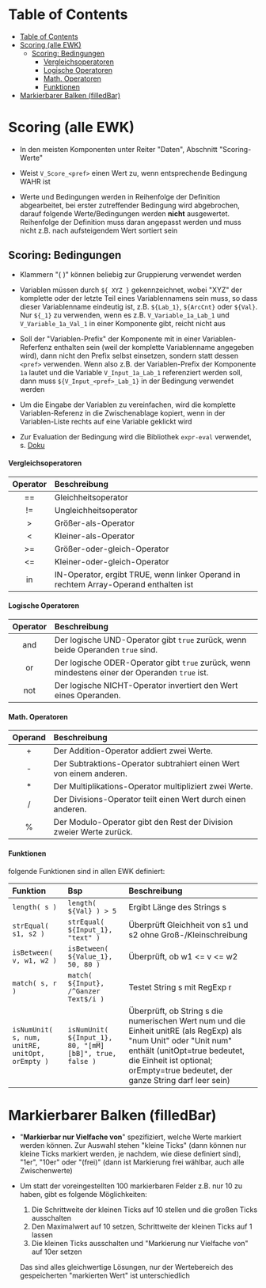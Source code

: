 # Table of Contents

- [Table of Contents](#table-of-contents)
- [Scoring (alle EWK)](#scoring-alle-ewk)
  - [Scoring: Bedingungen](#scoring-bedingungen)
      - [Vergleichsoperatoren](#vergleichsoperatoren)
      - [Logische Operatoren](#logische-operatoren)
      - [Math. Operatoren](#math-operatoren)
      - [Funktionen](#funktionen)
- [Markierbarer Balken (filledBar)](#markierbarer-balken-filledbar)

# Scoring (alle EWK)

- In den meisten Komponenten unter Reiter "Daten", Abschnitt "Scoring-Werte"

- Weist ```V_Score_<pref>``` einen Wert zu, wenn entsprechende Bedingung WAHR ist

- Werte und Bedingungen werden in Reihenfolge der Definition abgearbeitet, bei erster zutreffender Bedingung wird abgebrochen, darauf folgende Werte/Bedingungen werden **nicht** ausgewertet. Reihenfolge der Definition muss daran angepasst werden und muss nicht z.B. nach aufsteigendem Wert sortiert sein

## Scoring: Bedingungen

- Klammern "( )" können beliebig zur Gruppierung verwendet werden

- Variablen müssen durch ```${ XYZ }``` gekennzeichnet, wobei "XYZ" der komplette oder der letzte Teil eines Variablennamens sein muss, so dass dieser Variablenname eindeutig ist, z.B. ```${Lab_1}```, ```${ArcCnt}``` oder ```${Val}```. Nur ```${_1}``` zu verwenden, wenn es z.B. ```V_Variable_1a_Lab_1``` und ```V_Variable_1a_Val_1``` in einer Komponente gibt, reicht nicht aus

- Soll der "Variablen-Prefix" der Komponente mit in einer Variablen-Referfenz enthalten sein (weil der komplette Variablenname angegeben wird), dann nicht den Prefix selbst einsetzen, sondern statt dessen ```<pref>``` verwenden. Wenn also z.B. der Variablen-Prefix der Komponente ```1a``` lautet und die Variable ```V_Input_1a_Lab_1``` referenziert werden soll, dann muss ```${V_Input_<pref>_Lab_1}``` in der Bedingung verwendet werden

- Um die Eingabe der Variablen zu vereinfachen, wird die komplette Variablen-Referenz in die Zwischenablage kopiert, wenn in der Variablen-Liste rechts auf eine Variable geklickt wird

- Zur Evaluation der Bedingung wird die Bibliothek ``expr-eval`` verwendet, s. [Doku](https://github.com/silentmatt/expr-eval?tab=readme-ov-file#expression-syntax)

#### Vergleichsoperatoren

| Operator        | Beschreibung                               |
|:---------------:|:-------------------------------------------|
| == | Gleichheitsoperator |
| != | Ungleichheitsoperator |
| >  | Größer-als-Operator  |
| <  | Kleiner-als-Operator |
| >= | Größer-oder-gleich-Operator |
| <= | Kleiner-oder-gleich-Operator |
| in | IN-Operator, ergibt TRUE, wenn linker Operand in rechtem Array-Operand enthalten ist |

#### Logische Operatoren

| Operator        | Beschreibung                              |
|:---------------:|:------------------------------------------|
| and | Der logische UND-Operator gibt `true` zurück, wenn beide Operanden `true` sind. |
| or  | Der logische ODER-Operator gibt `true` zurück, wenn mindestens einer der Operanden `true` ist. |
| not | Der logische NICHT-Operator invertiert den Wert eines Operanden. |

#### Math. Operatoren

| Operand        | Beschreibung                              |
|:--------------:|:------------------------------------------|
| + | Der Addition-Operator addiert zwei Werte.                                  |
| - | Der Subtraktions-Operator subtrahiert einen Wert von einem anderen.                              |
| * | Der Multiplikations-Operator multipliziert zwei Werte. |
| / | Der Divisions-Operator teilt einen Wert durch einen anderen. |
| % | Der Modulo-Operator gibt den Rest der Division zweier Werte zurück. |

#### Funktionen

folgende Funktionen sind in allen EWK definiert:

| Funktion | Bsp |Beschreibung |
|:---------|:----|:------------|
| ```length( s )``` | ```length( ${Val} ) > 5``` | Ergibt Länge des Strings s |
| ```strEqual( s1, s2 )``` | ```strEqual( ${Input_1}, "text" )``` | Überprüft Gleichheit von s1 und s2 ohne Groß-/Kleinschreibung |
| ```isBetween( v, w1, w2 )``` | ```isBetween( ${Value_1}, 50, 80 )``` | Überprüft, ob w1 <= v <= w2 |
| ```match( s, r )``` | ```match( ${Input}, /^Ganzer Text$/i )``` | Testet String s mit RegExp r |
| ```isNumUnit( s, num, unitRE, unitOpt, orEmpty )``` | ```isNumUnit( ${Input_1}, 80, "[mM][bB]", true, false )``` | Überprüft, ob String s die numerischen Wert num und die Einheit unitRE (als RegExp) als "num Unit" oder "Unit num" enthält (unitOpt=true bedeutet, die Einheit ist optional; orEmpty=true bedeutet, der ganze String darf leer sein) |


# Markierbarer Balken (filledBar)

- "**Markierbar nur Vielfache von**" spezifiziert, welche Werte markiert werden können. Zur Auswahl stehen "kleine Ticks" (dann können nur kleine Ticks markiert werden, je nachdem, wie diese definiert sind), "1er", "10er" oder "(frei)" (dann ist Markierung frei wählbar, auch alle Zwischenwerte)

-   Um statt der voreingestellten 100 markierbaren Felder z.B. nur 10 zu haben, gibt es folgende Möglichkeiten:

    1. Die Schrittweite der kleinen Ticks auf 10 stellen und die großen Ticks ausschalten
    2. Den Maximalwert auf 10 setzen, Schrittweite der kleinen Ticks auf 1 lassen
    3. Die kleinen Ticks ausschalten und "Markierung nur Vielfache von" auf 10er setzen

    Das sind alles gleichwertige Lösungen, nur der Wertebereich des gespeicherten "markierten Wert" ist unterschiedlich
